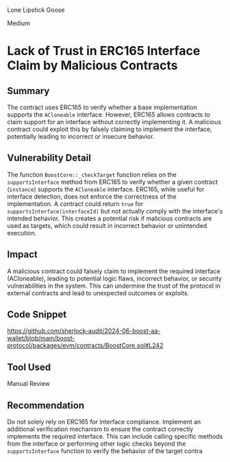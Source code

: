 Lone Lipstick Goose

Medium

# Lack of Trust in ERC165 Interface Claim by Malicious Contracts


## Summary
The contract uses ERC165 to verify whether a base implementation supports the `ACloneable` interface. However, ERC165 allows contracts to claim support for an interface without correctly implementing it. A malicious contract could exploit this by falsely claiming to implement the interface, potentially leading to incorrect or insecure behavior.

## Vulnerability Detail
The function `BoostCore::_checkTarget` function relies on the `supportsInterface` method from ERC165 to verify whether a given contract (`instance`) supports the `ACloneable` interface. ERC165, while useful for interface detection, does not enforce the correctness of the implementation. A contract could return `true` for `supportsInterface(interfaceId)` but not actually comply with the interface's intended behavior. This creates a potential risk if malicious contracts are used as targets, which could result in incorrect behavior or unintended execution.

## Impact
A malicious contract could falsely claim to implement the required interface (ACloneable), leading to potential logic flaws, incorrect behavior, or security vulnerabilities in the system. This can undermine the trust of the protocol in external contracts and lead to unexpected outcomes or exploits.

## Code Snippet

https://github.com/sherlock-audit/2024-06-boost-aa-wallet/blob/main/boost-protocol/packages/evm/contracts/BoostCore.sol#L242

## Tool Used
Manual Review

## Recommendation
Do not solely rely on ERC165 for interface compliance. Implement an additional verification mechanism to ensure the contract correctly implements the required interface. This can include calling specific methods from the interface or performing other logic checks beyond the `supportsInterface` function to verify the behavior of the target contra